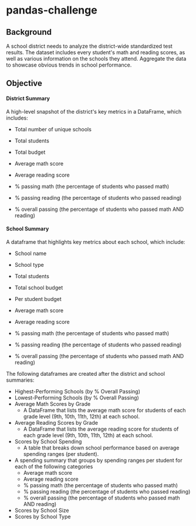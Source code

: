 # pandas-challenge

Background
--------
A school district needs to analyze the district-wide standardized test results. The dataset includes every student's math and reading scores, as well as various information on the schools they attend. Aggregate the data to showcase obvious trends in school performance.

## Objective ##

#### District Summary ####
A high-level snapshot of the district's key metrics in a DataFrame, which includes:
* Total number of unique schools

* Total students

* Total budget

* Average math score

* Average reading score

* % passing math (the percentage of students who passed math)

* % passing reading (the percentage of students who passed reading)

* % overall passing (the percentage of students who passed math AND reading)

#### School Summary ####
A dataframe that highlights key metrics about each school, which include:

* School name

* School type

* Total students

* Total school budget

* Per student budget

* Average math score

* Average reading score

* % passing math (the percentage of students who passed math)

* % passing reading (the percentage of students who passed reading)

* % overall passing (the percentage of students who passed math AND reading)

The following dataframes are created after the district and school summaries:
* Highest-Performing Schools (by % Overall Passing)
* Lowest-Performing Schools (by % Overall Passing)
* Average Math Scores by Grade
  * A DataFrame that lists the average math score for students of each grade level (9th, 10th, 11th, 12th) at each school.
* Average Reading Scores by Grade
  * A DataFrame that lists the average reading score for students of each grade level (9th, 10th, 11th, 12th) at each school.
* Scores by School Spending
  * A table that breaks down school performance based on average spending ranges (per student).
* A spending summary that groups by spending ranges per student for each of the following categories
  * Average math score
  * Average reading score
  * % passing math (the percentage of students who passed math)
  * % passing reading (the percentage of students who passed reading)
  * % overall passing (the percentage of students who passed math AND reading)
* Scores by School Size
* Scores by School Type
